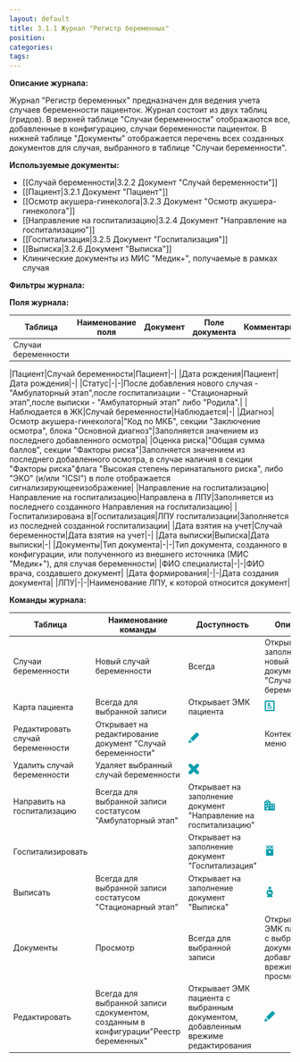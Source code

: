 ```yaml
---
layout: default
title: 3.1.1 Журнал "Регистр беременных"
position: 
categories: 
tags: 
---
```


**Описание журнала:**

Журнал "Регистр беременных" предназначен для ведения учета случаев беременности пациенток. Журнал состоит из двух таблиц (гридов). В верхней таблице "Случаи беременности" отображаются все, добавленные в конфигурацию, случаи беременности пациенток. В нижней таблице "Документы" отображается перечень всех созданных документов для случая, выбранного в таблице "Случаи беременности".

**Используемые документы:**

* [[Случай беременности|3.2.2 Документ "Случай беременности"]]
* [[Пациент|3.2.1 Документ "Пациент"]]
* [[Осмотр акушера-гинеколога|3.2.3 Документ "Осмотр акушера-гинеколога"]]
* [[Направление на госпитализацию|3.2.4 Документ "Направление на госпитализацию"]]
* [[Госпитализация|3.2.5 Документ "Госпитализация"]]
* [[Выписка|3.2.6 Документ "Выписка"]]
* Клинические документы из МИС "Медик+", получаемые в рамках случая

**Фильтры журнала:**

**Поля журнала:**

|Таблица|Наименование поля|Документ|Поле документа|Комментарий|
|-------|-----------------|--------|--------------|-----------|
|Случаи беременности  
  
  
  
  
  
|Пациент|Случай беременности|Пациент|-|
|Дата рождения|Пациент|Дата рождения|-|
|Статус|-|-|После добавления нового случая - "Амбулаторный этап",после госпитализации - "Стационарный этап",после выписки - "Амбулаторный этап" либо "Родила".|
|Наблюдается в ЖК|Случай беременности|Наблюдается|-|
|Диагноз|Осмотр акушера-гинеколога|"Код по МКБ", секции "Заключение осмотра", блока "Основной диагноз"|Заполняется значением из последнего добавленного осмотра|
|Оценка риска|"Общая сумма баллов", секции "Факторы риска"|Заполняется значением из последнего добавленного осмотра, в случае наличия в секции "Факторы риска"флага "Высокая степень перинатального риска", либо "ЭКО" (и/или "ICSI") в поле отображается сигнализирующееизображение|
|Направление на госпитализацию|Направление на госпитализацию|Направлена в ЛПУ|Заполняется из последнего созданного Направления на госпитализацию|
|Госпитализирована в|Госпитализация|ЛПУ госпитализации|Заполняется из последней созданной госпитализации|
|Дата взятия на учет|Случай беременности|Дата взятия на учет|-|
|Дата выписки|Выписка|Дата выписки|-|
|Документы|Тип документа|-|-|Тип документа, созданного в конфигурации, или полученного из внешнего источника (МИС "Медик+"), для случая беременности|
|ФИО специалиста|-|-|ФИО врача, создавшего документ|
|Дата формирования|-|-|Дата создания документа|
|ЛПУ|-|-|Наименование ЛПУ, к которой относится документ|

**Команды журнала:**

|Таблица|Наименование команды|Доступность|Описание|Иконка|Отображение|
|-------|--------------------|-----------|--------|------|-----------|
|Случаи беременности|Новый случай беременности|Всегда|Открывает на заполнение новый документ "Случай беременности"|![](Dobavit_.png)|Журнал / Контекстное меню|
|Карта пациента|Всегда для выбранной записи|Открывает ЭМК пациента|![](Karta-patsienta.png)|
|Редактировать случай беременности|Открывает на редактирование документ "Случай беременности"|![](Redaktirovat_.png)|Контекстное меню|
|Удалить случай беременности|Удаляет выбранный случай беременности|![](Udalit_.png)|
|Направить на госпитализацию|Всегда для выбранной записи состатусом "Амбулаторный этап"|Открывает на заполнение документ "Направление на госпитализацию"|![](Napravit_-na-gospitalizatsiyu.png)|
|Госпитализировать| |Открывает на заполнение документ "Госпитализация"|![](Gospitalizirovat_.png)|
|Выписать|Всегда для выбранной записи состатусом "Стационарный этап"|Открывает на заполнение документ "Выписка"|![](Vypisat_.png)|
|Документы|Просмотр|Всегда для выбранной записи|Открывает ЭМК пациента с выбранным документом, добавленным врежиме просмотра|![](eye10.png)|
|Редактировать|Всегда для выбранной записи сдокументом, созданным в конфигурации"Реестр беременных"|Открывает ЭМК пациента с выбранным документом, добавленным врежиме редактирования|![](Redaktirovat_.png)|

